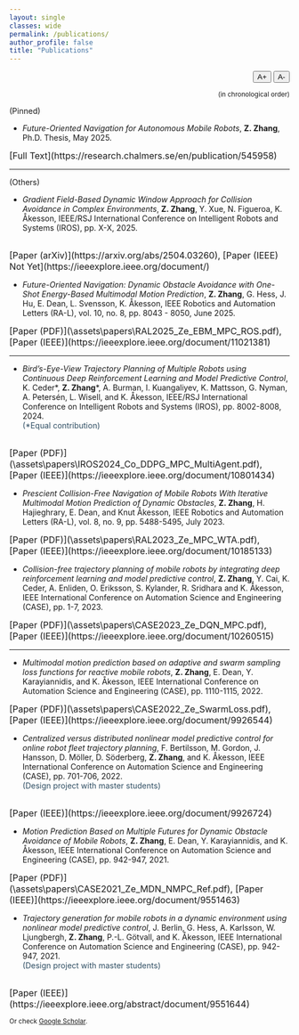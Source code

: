```yaml
---
layout: single
classes: wide
permalink: /publications/
author_profile: false
title: "Publications"
---
```



<div style="text-align: right; margin-bottom: 0.5em;">
  <button onclick="changeFontSize(1)">A+</button>
  <button onclick="changeFontSize(-1)">A-</button>
</div>

<script>
  let currentSize = 100; // percent

  function changeFontSize(delta) {
    currentSize += delta * 10;
    document.querySelector('.page__content').style.fontSize = currentSize + '%';
  }
</script>


<p align="right"><small>(in chronological order)</small></p>

(Pinned)
- *Future-Oriented Navigation for Autonomous Mobile Robots*, **Z. Zhang**, Ph.D. Thesis, May 2025. <br>
<span style="font-size: 16px;">
[Full Text](https://research.chalmers.se/en/publication/545958)
</span>

---

(Others)
- *Gradient Field-Based Dynamic Window Approach for Collision Avoidance in Complex Environments*, **Z. Zhang**, Y. Xue, N. Figueroa, K. Åkesson, IEEE/RSJ International Conference on Intelligent Robots and Systems (IROS), pp. X-X, 2025.
<br>
<span style="font-size: 16px;">
[Paper (arXiv)](https://arxiv.org/abs/2504.03260),
[Paper (IEEE) Not Yet](https://ieeexplore.ieee.org/document/)
</span>

- *Future-Oriented Navigation: Dynamic Obstacle Avoidance with One-Shot Energy-Based Multimodal Motion Prediction*, **Z. Zhang**, G. Hess, J. Hu, E. Dean, L. Svensson, K. Åkesson, IEEE Robotics and Automation Letters (RA-L), vol. 10, no. 8, pp. 8043 - 8050, June 2025. <br>
<span style="font-size: 16px;">
[Paper (PDF)](\assets\papers\RAL2025_Ze_EBM_MPC_ROS.pdf),
[Paper (IEEE)](https://ieeexplore.ieee.org/document/11021381)
</span>

---

- *Bird’s-Eye-View Trajectory Planning of Multiple Robots using Continuous Deep Reinforcement Learning and Model Predictive Control*, K. Ceder\*, **Z. Zhang**\*, A. Burman, I. Kuangaliyev, K. Mattsson, G. Nyman, A. Petersén, L. Wisell, and K. Åkesson, IEEE/RSJ International Conference on Intelligent Robots and Systems (IROS), pp. 8002-8008, 2024. <br>
<span style="color:rgb(47, 78, 99); font-size: 14px;">(\*Equal contribution)</span>
<br>
<span style="font-size: 16px;">
[Paper (PDF)](\assets\papers\IROS2024_Co_DDPG_MPC_MultiAgent.pdf),
[Paper (IEEE)](https://ieeexplore.ieee.org/document/10801434)
</span>

- *Prescient Collision-Free Navigation of Mobile Robots With Iterative Multimodal Motion Prediction of Dynamic Obstacles*, **Z. Zhang**, H. Hajieghrary, E. Dean, and Knut Åkesson, IEEE Robotics and Automation Letters (RA-L), vol. 8, no. 9, pp. 5488-5495, July 2023. <br>
<span style="font-size: 16px;">
[Paper (PDF)](\assets\papers\RAL2023_Ze_MPC_WTA.pdf),
[Paper (IEEE)](https://ieeexplore.ieee.org/document/10185133)
</span>

- *Collision-free trajectory planning of mobile robots by integrating deep reinforcement learning and model predictive control*, **Z. Zhang**, Y. Cai, K. Ceder, A. Enliden, O. Eriksson, S. Kylander, R. Sridhara and K. Åkesson, IEEE International Conference on Automation Science and Engineering (CASE), pp. 1-7, 2023. <br>
<span style="font-size: 16px;">
[Paper (PDF)](\assets\papers\CASE2023_Ze_DQN_MPC.pdf), 
[Paper (IEEE)](https://ieeexplore.ieee.org/document/10260515)
</span>

---

- *Multimodal motion prediction based on adaptive and swarm sampling loss functions for reactive mobile robots*, **Z. Zhang**, E. Dean, Y. Karayiannidis, and K. Åkesson, IEEE International Conference on Automation Science and Engineering (CASE), pp. 1110-1115, 2022. <br>
<span style="font-size: 16px;">
[Paper (PDF)](\assets\papers\CASE2022_Ze_SwarmLoss.pdf), 
[Paper (IEEE)](https://ieeexplore.ieee.org/document/9926544)
</span>

- *Centralized versus distributed nonlinear model predictive control for online robot fleet trajectory planning*, F. Bertilsson, M. Gordon, J. Hansson, D. Möller, D. Söderberg, **Z. Zhang**, and K. Åkesson, IEEE International Conference on Automation Science and Engineering (CASE), pp. 701-706, 2022. <br>
<span style="color:rgb(47, 78, 99); font-size: 14px;">(Design project with master students)</span>
<br>
<span style="font-size: 16px;">
[Paper (IEEE)](https://ieeexplore.ieee.org/document/9926724) 
</span>

- *Motion Prediction Based on Multiple Futures for Dynamic Obstacle Avoidance of Mobile Robots*, **Z. Zhang**, E. Dean, Y. Karayiannidis, and K. Åkesson, IEEE International Conference on Automation Science and Engineering (CASE), pp. 942-947, 2021. <br>
<span style="font-size: 16px;">
[Paper (PDF)](\assets\papers\CASE2021_Ze_MDN_NMPC_Ref.pdf), 
[Paper (IEEE)](https://ieeexplore.ieee.org/document/9551463)
</span>

- *Trajectory generation for mobile robots in a dynamic environment using nonlinear model predictive control*, J. Berlin, G. Hess, A. Karlsson, W. Ljungbergh, **Z. Zhang**, P.-L. Götvall, and K. Åkesson, IEEE International Conference on Automation Science and Engineering (CASE), pp. 942-947, 2021. <br>
<span style="color:rgb(47, 78, 99); font-size: 14px;">(Design project with master students)</span>
<br>
<span style="font-size: 16px;">
[Paper (IEEE)](https://ieeexplore.ieee.org/abstract/document/9551644)
</span>


<small>Or check [Google Scholar](https://scholar.google.com/citations?user=zsUc-gkAAAAJ&hl=en).</small>